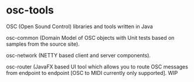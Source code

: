 osc-tools
=========

OSC (Open Sound Control) libraries and tools written in Java

osc-common (Domain Model of OSC objects with Unit tests based on samples from the source site).

osc-network (NETTY based client and server components).

osc-router (JavaFX based UI tool which allows you to route OSC messages from endpoint to endpoint [OSC to MIDI currently only supported]. WIP
